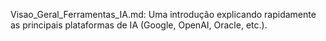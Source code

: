 Visao_Geral_Ferramentas_IA.md: Uma introdução explicando rapidamente as principais plataformas de IA (Google, OpenAI, Oracle, etc.).